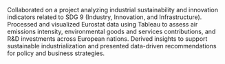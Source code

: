
 Collaborated on a project analyzing industrial sustainability and innovation indicators related to SDG 9 (Industry, Innovation, and Infrastructure). Processed and visualized Eurostat data using Tableau to assess air emissions intensity, environmental goods and services contributions, and R&D investments across European nations. Derived insights to support sustainable industrialization and presented data-driven recommendations for policy and business strategies.
